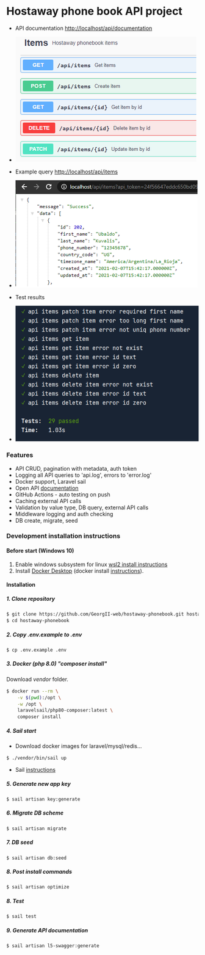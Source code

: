 # Hostaway phone book API project
- API documentation [http://localhost/api/documentation](http://localhost/api/documentation)
- ![Documentation](public/images/docs.png?raw=true "Documentation")

- Example query [http://localhost/api/items](http://localhost/api/items?api_token=24f56647eddc650bd0904883dd7168e609017696cf69714fe7d1224012491710)
- ![Request](public/images/request.png?raw=true "Request")

- Test results
- ![Test](public/images/test.png?raw=true "Test")

### Features
- API CRUD, pagination with metadata, auth token 
- Logging all API queries to 'api.log', errors to 'error.log' 
- Docker support, Laravel sail
- Open API [documentation](http://localhost/api/documentation)
- GitHub Actions - auto testing on push
- Caching external API calls
- Validation by value type, DB query, external API calls
- Middleware logging and auth checking
- DB create, migrate, seed

### Development installation instructions

#### Before start (Windows 10)

1. Enable windows subsystem for linux [wsl2 install instructions](https://docs.microsoft.com/ru-ru/windows/wsl/install-win10#step-1---enable-the-windows-subsystem-for-linux)
2. Install [Docker Desktop](https://www.docker.com/products/docker-desktop) (docker install [instructions](https://docs.docker.com/docker-for-windows/wsl/)).

#### Installation

##### 1. Clone repository

```sh
$ git clone https://github.com/GeorgII-web/hostaway-phonebook.git hostaway-phonebook
$ cd hostaway-phonebook
```

##### 2. Copy .env.example to .env
```sh
$ cp .env.example .env
```

##### 3. Docker (php 8.0) "composer install"
Download *vendor* folder.
```sh
$ docker run --rm \
    -v $(pwd):/opt \
    -w /opt \
    laravelsail/php80-composer:latest \
    composer install
```

##### 4. Sail start
- Download docker images for laravel/mysql/redis...
```sh
$ ./vendor/bin/sail up
```
- Sail [instructions](https://laravel.com/docs/8.x/sail#executing-sail-commands)

##### 5. Generate new app key
```sh
$ sail artisan key:generate
```

##### 6. Migrate DB scheme
```sh
$ sail artisan migrate
```

##### 7. DB seed
```sh
$ sail artisan db:seed
```

##### 8. Post install commands
```sh
$ sail artisan optimize
```

##### 8. Test
```sh
$ sail test
```

##### 9. Generate API documentation
```sh
$ sail artisan l5-swagger:generate
```
